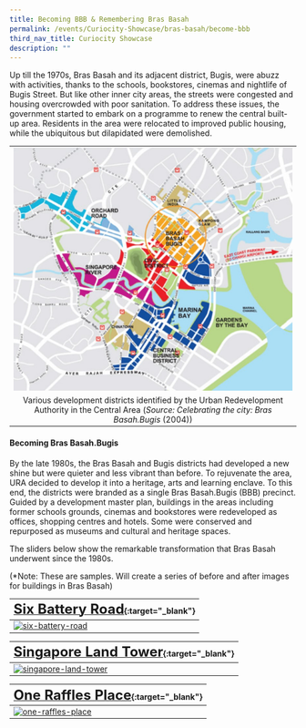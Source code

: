 ```yaml
---
title: Becoming BBB & Remembering Bras Basah
permalink: /events/Curiocity-Showcase/bras-basah/become-bbb
third_nav_title: Curiocity Showcase
description: ""
---
```



Up till the 1970s, Bras Basah and its adjacent district, Bugis, were abuzz with activities, thanks to the schools, bookstores, cinemas and nightlife of Bugis Street. But like other inner city areas, the streets were congested and housing overcrowded with poor sanitation. To address these issues, the government started to embark on a programme to renew the central built-up area. Residents in the area were relocated to improved public housing, while the ubiquitous but dilapidated were demolished.

|  |
| :--------: | 
| ![Alt text for image on Isomer site](/images/sample-bb-renewal-map.png)    | 
| Various development districts identified by the Urban Redevelopment Authority in the Central Area (*Source: Celebrating the city: Bras Basah.Bugis* (2004))|

#### **Becoming Bras Basah.Bugis**

By the late 1980s, the Bras Basah and Bugis districts had developed a new shine but were quieter and less vibrant than before. To rejuvenate the area, URA decided to develop it into a heritage, arts and learning enclave. To this end, the districts were branded as a single Bras Basah.Bugis (BBB) precinct. Guided by a development master plan, buildings in the areas including former schools grounds, cinemas and bookstores were redeveloped as offices, shopping centres and hotels. Some were conserved and repurposed as museums and cultural and heritage spaces.

The sliders below show the remarkable transformation that Bras Basah underwent since the 1980s.

(*Note: These are samples. Will create a series of before and after images for buildings in Bras Basah)

| [**<font size=5> Six Battery Road</font>**](/resource-room/before-and-after/six-battery-road){:target="_blank"} | 
|-------- | 
| [<img src="/images/before-after-image-six-battery-road.png" alt="six-battery-road" style="width:500px" />](https://cdn.knightlab.com/libs/juxtapose/latest/embed/index.html?uid=9f1f89f0-b26a-11e9-b9b8-0edaf8f81e27)| 

| [**<font size=5> Singapore Land Tower</font>**](/resource-room/before-and-after/singapore-land-tower){:target="_blank"} | 
| -------- | 
[<img src="/images/before-after-image-singapore-land-tower.png" alt="singapore-land-tower" style="width:500px" />](https://cdn.knightlab.com/libs/juxtapose/latest/embed/index.html?uid=55d734da-b339-11e9-b9b8-0edaf8f81e27)|

| [**<font size=5> One Raffles Place</font>**](/resource-room/before-and-after/one-raffles-place){:target="_blank"} | 
| -------- | 
[<img src="/images/before-after-image-one-raffles-place.png" alt="one-raffles-place" style="width:500px" />](https://cdn.knightlab.com/libs/juxtapose/latest/embed/index.html?uid=76aaf0c4-b268-11e9-b9b8-0edaf8f81e27)|

